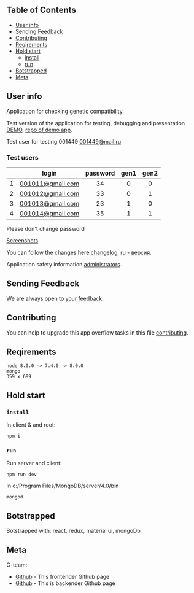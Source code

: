 ## Table of Contents

- [User info](#user-info)
- [Sending Feedback](#sending-feedback)
- [Contributing](contributing)
- [Reqirements](#reqirements)
- [Hold start](#hold-start)
  - [install](#install)
  - [run](#run)
- [Botstrapped](#botstrapped)
- [Meta](#Meta)

## User info

Application for checking genetic compatibility.

Test version of the application for testing, debugging and presentation [DEMO](https://genomus.t.herokuapp.com/), 
[repo of demo app](https://github.com/Barklim/GenomusT).

Test user for testing
001449 001449@mail.ru

### Test users

|         |      login        | password  | gen1  | gen2  |
| :-----: | :---------------: | :-------: | :---: | :---: |
|    1    | 001011@gmail.com  |    34     |   0   |   0   |
|    2    | 001012@gmail.com  |    33     |   0   |   1   |
|    3    | 001013@gmail.com  |    23     |   1   |   0   |
|    4    | 001014@gmail.com  |    35     |   1   |   1   |

Please don't change password

[Screenshots](https://github.com/Barklim/Genomus/blob/master/i.md)

You can follow the changes here [changelog](https://github.com/Barklim/Genomus/blob/master/CHANGELOG.md), [ru - версия]( https://github.com/Barklim/Genomus/blob/master/CHANGELOG_RU.md).

Application safety information [administrators](https://github.com/Barklim/Genomus/blob/master/CОLLABОRATОR.md).

## Sending Feedback

We are always open to [your feedback](https://github.com/Barklim/Genomus/issues).

## Contributing

You can help to upgrade this app overflow tasks in this file [сontributing](https://github.com/Barklim/Genomus/blob/master/DEV.md).

## Reqirements

	node 8.0.0 -> 7.4.0 -> 8.0.0
	mongo
	359 x 689

## Hold start

### `install`

In client & аnd root:

	npm i 

### `run`

Run server and client:

	npm run dev

In c:/Program Files/MongoDB/server/4.0/bin

	mongod

## Botstrapped

Botstrapped with:
react, redux, material ui, mongoDb

## Meta

G-team:
- [Github](https://Barklim.github.io/rori/) - This frontender Github page
- [Github](https://github.com/mastekator/) - This is backender Github page

